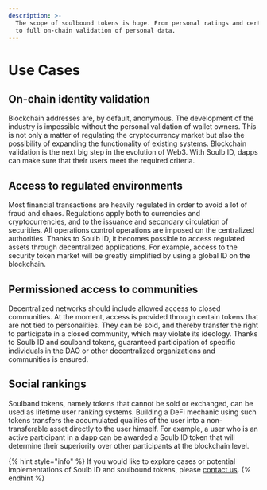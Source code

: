 ```yaml
---
description: >-
  The scope of soulbound tokens is huge. From personal ratings and certificates
  to full on-chain validation of personal data.
---
```


# Use Cases

## On-chain identity validation

Blockchain addresses are, by default, anonymous. The development of the industry is impossible without the personal validation of wallet owners. This is not only a matter of regulating the cryptocurrency market but also the possibility of expanding the functionality of existing systems. Blockchain validation is the next big step in the evolution of Web3. With Soulb ID, dapps can make sure that their users meet the required criteria.

## Access to regulated environments

Most financial transactions are heavily regulated in order to avoid a lot of fraud and chaos. Regulations apply both to currencies and cryptocurrencies, and to the issuance and secondary circulation of securities. All operations control operations are imposed on the centralized authorities. Thanks to Soulb ID, it becomes possible to access regulated assets through decentralized applications. For example, access to the security token market will be greatly simplified by using a global ID on the blockchain.

## Permissioned access to communities

Decentralized networks should include allowed access to closed communities. At the moment, access is provided through certain tokens that are not tied to personalities. They can be sold, and thereby transfer the right to participate in a closed community, which may violate its ideology. Thanks to Soulb ID and soulband tokens, guaranteed participation of specific individuals in the DAO or other decentralized organizations and communities is ensured.

## Social rankings

Soulband tokens, namely tokens that cannot be sold or exchanged, can be used as lifetime user ranking systems. Building a DeFi mechanic using such tokens transfers the accumulated qualities of the user into a non-transferable asset directly to the user himself. For example, a user who is an active participant in a dapp can be awarded a Soulb ID token that will determine their superiority over other participants at the blockchain level.

{% hint style="info" %}
If you would like to explore cases or potential implementations of Soulb ID and soulbound tokens, please [contact us](mailto:gd@stobox.io).
{% endhint %}
